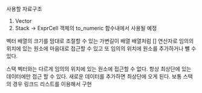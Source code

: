사용할 자료구조
1. Vector
2. Stack
-> ExprCell 객체의 to_numeric 함수내에서 사용될 예정

벡터
배열의 크기를 맘대로 조절할 수 있는 가변길이 배열
배열처럼 [] 연산자로 임의의 위치에 있는 원소에 마음대로 접근할 수 있고 또 임의의 위치에 원소를 추가하거나 뺼 수 있다.

스택
벡터와는 다르게 임의의 위치에 있는 원소에 접근할 수 없다.
항상 최상단에 있는 데이터에만 접근 할 수 있다.
새로운 데이터를 추가하면 최상단에 오게 된다.
보통 스택의 경우 링크드 리스트를 이용해서 구현